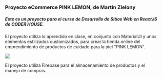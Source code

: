 ### Proyecto eCommerce PINK LEMON, de Martín Zielony

##### Este es un proyecto para el curso de Desarrollo de Sitios Web en ReactJS de CODER HOUSE.
El proyecto utiliza lo aprendido en clase, en conjunto con MaterialUI y unos elementos estilizados customizados, para crear la tienda online del emprendimiento de productos de cuidado para la piel "PINK LEMON".

![](https://firebasestorage.googleapis.com/v0/b/proyecto-ch-zielony.appspot.com/o/logoPL.png?alt=media&token=72f0f555-ff05-437a-84e4-01ca56faf929g)

El proyecto utiliza Firebase para el almacenamiento de productos y el manejo de compras.